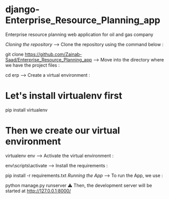 # django-Enterprise_Resource_Planning_app
Enterprise resource planning web application for oil and gas company

*Cloning the repository*
--> Clone the repository using the command below :

git clone https://github.com/Zainab-Saad/Enterprise_Resource_Planning_app
--> Move into the directory where we have the project files :

cd erp
--> Create a virtual environment :

# Let's install virtualenv first
pip install virtualenv

# Then we create our virtual environment
virtualenv env
--> Activate the virtual environment :

env\scripts\activate
--> Install the requirements :

pip install -r requirements.txt
*Running the App*
--> To run the App, we use :

python manage.py runserver
⚠ Then, the development server will be started at http://127.0.0.1:8000/
